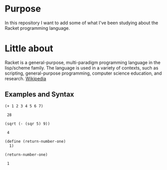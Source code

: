 # Purpose
In this repository I want to add some of what I've been studying about the Racket programming language.


# Little about
Racket is a general-purpose, multi-paradigm programming language in the lisp/scheme family. The language is used in a variety of contexts, such as scripting, general-purpose programming, computer science education, and research. 
[Wikipedia](https://en.wikipedia.org/wiki/Racket_(programming_language))

## Examples and Syntax

```racket
(+ 1 2 3 4 5 6 7) 

 28

(sqrt (- (sqr 5) 9))
 
 4

(define (return-number-one)
  1)

(return-number-one)
 
 1

```
